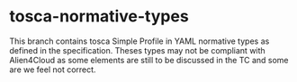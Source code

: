 tosca-normative-types
=====================

This branch contains tosca Simple Profile in YAML normative types as defined in the specification. Theses types may not be compliant with Alien4Cloud as some elements are still to be discussed in the TC and some are we feel not correct.